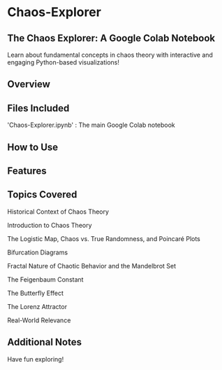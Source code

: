 # Chaos-Explorer

## The Chaos Explorer: A Google Colab Notebook
Learn about fundamental concepts in chaos theory with interactive and engaging Python-based visualizations!

## Overview

## Files Included
'Chaos-Explorer.ipynb' : The main Google Colab notebook

## How to Use

## Features

## Topics Covered
Historical Context of Chaos Theory

Introduction to Chaos Theory

The Logistic Map, Chaos vs. True Randomness, and Poincaré Plots

Bifurcation Diagrams

Fractal Nature of Chaotic Behavior and the Mandelbrot Set

The Feigenbaum Constant

The Butterfly Effect

The Lorenz Attractor

Real-World Relevance

## Additional Notes
Have fun exploring!
